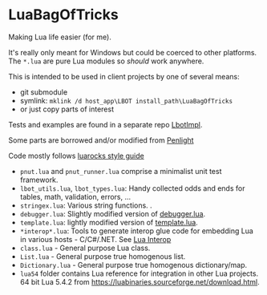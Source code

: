 # LuaBagOfTricks

Making Lua life easier (for me).

It's really only meant for Windows but could be coerced to other platforms.
The `*.lua` are pure Lua modules so *should* work anywhere.

This is intended to be used in client projects by one of several means:
  - git submodule
  - symlink: `mklink /d host_app\LBOT install_path\LuaBagOfTricks`
  - or just copy parts of interest

Tests and examples are found in a separate repo [LbotImpl](https://github.com/cepthomas/LbotImpl.git).

Some parts are borrowed and/or modified from  [Penlight](https://github.com/lunarmodules/Penlight)

Code mostly follows [luarocks style guide](https://github.com/luarocks/lua-style-guide)

- `pnut.lua` and `pnut_runner.lua` comprise a minimalist unit test framework.
- `lbot_utils.lua`, `lbot_types.lua`: Handy collected odds and ends for tables, math, validation, errors, ...
- `stringex.lua`: Various string functions. .
- `debugger.lua`: Slightly modified version of [debugger.lua](https://github.com/slembcke/debugger.lua).
- `template.lua`: lightly modified version of [template.lua](https://github.com/lunarmodules/Penlight).
- `*interop*.lua`: Tools to generate interop glue code for embedding Lua in various hosts - C/C#/.NET.
  See [Lua Interop](Interop.md)
- `class.lua` - General purpose Lua class.
- `List.lua` - General purpose true homogenous list.
- `Dictionary.lua` - General purpose true homogenous dictionary/map.
- `lua54` folder contains Lua reference for integration in other Lua projects. 64 bit Lua 5.4.2 from https://luabinaries.sourceforge.net/download.html.

